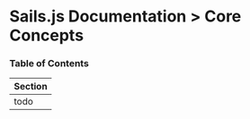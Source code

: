 # Sails.js Documentation > Core Concepts


### Table of Contents

| Section |
| ------- |
| todo    |

<docmeta name="uniqueID" value="home198259">
<docmeta name="displayName" value="--">
